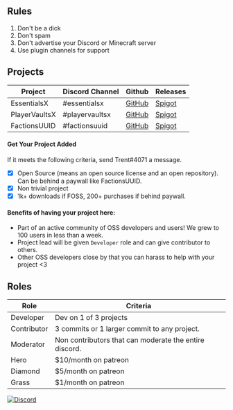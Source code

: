 ## Rules
1. Don't be a dick
2. Don't spam
3. Don't advertise your Discord or Minecraft server
4. Use plugin channels for support

## Projects
| Project        | Discord Channel | Github           | Releases |
| ------------- | --- | -------------| -----|
| EssentialsX | #essentialsx | [GitHub](https://github.com/EssentialsX/Essentials) | [Spigot](https://www.spigotmc.org/resources/essentialsx.9089/)|
| PlayerVaultsX    | #playervaultsx | [GitHub](https://github.com/drtshock/PlayerVaults) |[Spigot](https://www.spigotmc.org/resources/playervaultsx.51204/) |
| FactionsUUID | #factionsuuid | [GitHub](https://github.com/drtshock/Factions) | [Spigot](https://www.spigotmc.org/resources/factionsuuid.1035/)    |

#### Get Your Project Added
If it meets the following criteria, send Trent#4071 a message.
- [x] Open Source (means an open source license and an open repository). Can be behind a paywall like FactionsUUID.
- [x] Non trivial project
- [x] 1k+ downloads if FOSS, 200+ purchases if behind paywall.

#### Benefits of having your project here:
* Part of an active community of OSS developers and users! We grew to 100 users in less than a week.
* Project lead will be given `Developer` role and can give contributor to others.
* Other OSS developers close by that you can harass to help with your project <3


## Roles
| Role        | Criteria  |
| ------------- | ------------- |
| Developer | Dev on 1 of 3 projects |
| Contributor | 3 commits or 1 larger commit to any project. |
| Moderator | Non contributors that can moderate the entire discord. |
| Hero | $10/month on patreon |
| Diamond | $5/month on patreon |
| Grass | $1/month on patreon |

[![Discord](https://imgur.com/MFRRBn4.png)](https://discord.gg/F7gexAQ)